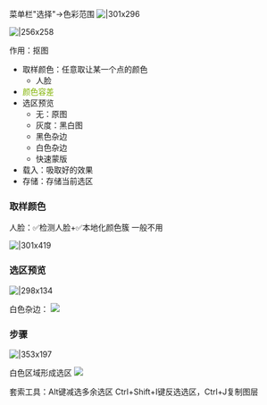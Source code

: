 
菜单栏"选择"->色彩范围
![|301x296](https://imgs-1302581161.cos.ap-guangzhou.myqcloud.com/ob/20250523153749236.webp)

![|256x258](https://imgs-1302581161.cos.ap-guangzhou.myqcloud.com/ob/20250523154854088.webp)

作用：抠图
- 取样颜色：任意取让某一个点的颜色
	- 人脸
- <font color=#81B300>颜色容差</font>
- 选区预览
	- 无：原图
	- 灰度：黑白图
	- 黑色杂边
	- 白色杂边
	- 快速蒙版
- 载入：吸取好的效果
- 存储：存储当前选区

### 取样颜色
人脸：✅检测人脸+✅本地化颜色簇
一般不用

![|301x419](https://imgs-1302581161.cos.ap-guangzhou.myqcloud.com/ob/20250523155547020.webp)


### 选区预览
![|298x134](https://imgs-1302581161.cos.ap-guangzhou.myqcloud.com/ob/20250523155053765.webp)

白色杂边：
![](https://imgs-1302581161.cos.ap-guangzhou.myqcloud.com/ob/20250523155223069.webp)


### 步骤
![|353x197](https://imgs-1302581161.cos.ap-guangzhou.myqcloud.com/ob/20250523154040101.webp)

白色区域形成选区
![](https://imgs-1302581161.cos.ap-guangzhou.myqcloud.com/ob/20250523154116361.webp)

套索工具：Alt键减选多余选区
Ctrl+Shift+I键反选选区，Ctrl+J复制图层

